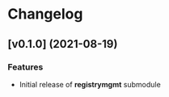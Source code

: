 # Changelog

## [v0.1.0] (2021-08-19)

### Features

* Initial release of **registrymgmt** submodule